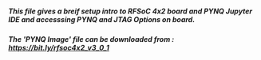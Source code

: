 ##### This file gives a breif setup intro to RFSoC 4x2 board and PYNQ Jupyter IDE and accesssing PYNQ and JTAG Options on board.
##### The 'PYNQ Image' file can be downloaded from : https://bit.ly/rfsoc4x2_v3_0_1
